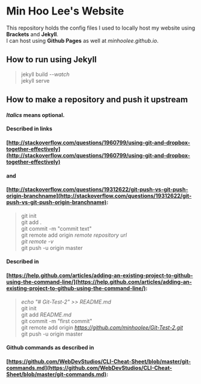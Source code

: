 # Min Hoo Lee's Website
This repository holds the config files I used to locally host my website using **Brackets** and **Jekyll**.  
I can host using **Github Pages** as well at _minhoolee.github.io_.

## How to run using Jekyll
> jekyll build _--watch_  
jekyll serve

## How to make a repository and push it upstream
#### _Italics_ means optional.
#### Described in links 
#### [http://stackoverflow.com/questions/1960799/using-git-and-dropbox-together-effectively](http://stackoverflow.com/questions/1960799/using-git-and-dropbox-together-effectively)
#### and
#### [http://stackoverflow.com/questions/19312622/git-push-vs-git-push-origin-branchname](http://stackoverflow.com/questions/19312622/git-push-vs-git-push-origin-branchname):
> git init  
git add .  
git commit -m "commit text"  
git remote add origin _remote repository url_  
_git remote -v_  
git push -u origin master

#### Described in 
#### [https://help.github.com/articles/adding-an-existing-project-to-github-using-the-command-line/](https://help.github.com/articles/adding-an-existing-project-to-github-using-the-command-line/): 
> _echo "# Git-Test-2" >> README.md_  
git init  
git add _README.md_  
git commit -m "first commit"  
git remote add origin _https://github.com/minhoolee/Git-Test-2.git_  
git push -u origin master

#### Github commands as described in 
#### [https://github.com/WebDevStudios/CLI-Cheat-Sheet/blob/master/git-commands.md](https://github.com/WebDevStudios/CLI-Cheat-Sheet/blob/master/git-commands.md):
